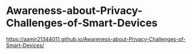 # Awareness-about-Privacy-Challenges-of-Smart-Devices

https://aamir21344011.github.io/Awareness-about-Privacy-Challenges-of-Smart-Devices/

